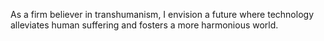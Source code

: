 As a firm believer in transhumanism, I envision a future where technology alleviates human suffering and fosters a more harmonious world.
